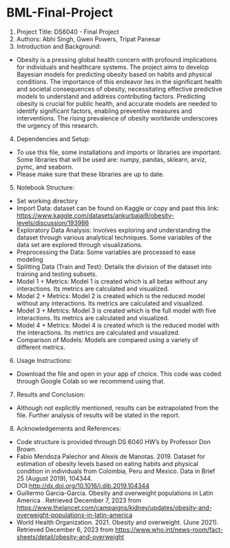 # BML-Final-Project
1. Project Title: DS6040 - Final Project
2. Authors: Abhi Singh, Gwen Powers, Tripat Panesar
3. Introduction and Background:
* Obesity is a pressing global health concern with profound implications for individuals and healthcare systems. The project aims to develop Bayesian models for predicting obesity based on habits and physical conditions. The importance of this endeavor lies in the significant health and societal consequences of obesity, necessitating effective predictive models to understand and address contributing factors. Predicting obesity is crucial for public health, and accurate models are needed to identify significant factors, enabling preventive measures and interventions. The rising prevalence of obesity worldwide underscores the urgency of this research.
4. Dependencies and Setup:
* To use this file, some installations and imports or libraries are important. Some libraries that will be used are: numpy, pandas, sklearn, arviz, pymc, and seaborn.
* Please make sure that these libraries are up to date.
5. Notebook Structure:
* Set working directory
* Import Data: dataset can be found on Kaggle or copy and past this link: https://www.kaggle.com/datasets/ankurbajaj9/obesity-levels/discussion/193986 
* Exploratory Data Analysis: Involves exploring and understanding the dataset through various analytical techniques. Some variables of the data set are explored through visualizations.
* Preprocessing the Data: Some variables are processed to ease modeling
* Splitting Data (Train and Test): Details the division of the dataset into training and testing subsets.
* Model 1 + Metrics: Model 1 is created which is all betas without any interactions. Its metrics are calculated and visualized.
* Model 2 + Metrics: Model 2 is created which is the reduced model without any interactions. Its metrics are calculated and visualized.
* Model 3 + Metrics: Model 3 is created which is the full model with five interactions. Its metrics are calculated and visualized.
* Model 4 + Metrics: Model 4 is created which is the reduced model with the interactions. Its metrics are calculated and visualized.
* Comparison of Models: Models are compared using a variety of different metrics.
6. Usage Instructions:
* Download the file and open in your app of choice. This code was coded through Google Colab so we recommend using that. 
7. Results and Conclusion:
* Although not explicitly mentioned, results can be extrapolated from the file. Further analysis of results will be stated in the report. 
8. Acknowledgements and References:
* Code structure is provided through DS 6040 HW’s by Professor Don Brown.
* Fabio Mendoza Palechor and Alexis de Manotas. 2019. Dataset for estimation of obesity levels based on eating habits and physical condition in individuals from Colombia, Peru and Mexico. Data in Brief 25 (August 2019), 104344. DOI:http://dx.doi.org/10.1016/j.dib.2019.104344
* Guillermo Garcia-Garcia. Obesity and overweight populations in Latin America . Retrieved December 7, 2023 from https://www.thelancet.com/campaigns/kidney/updates/obesity-and-overweight-populations-in-latin-america
* World Health Organization. 2021. Obesity and overweight. (June 2021). Retrieved December 6, 2023 from https://www.who.int/news-room/fact-sheets/detail/obesity-and-overweight
